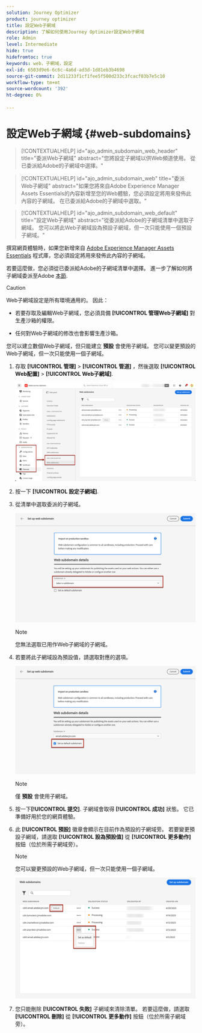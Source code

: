 ```yaml
---
solution: Journey Optimizer
product: journey optimizer
title: 設定Web子網域
description: 了解如何使用Journey Optimizer設定Web子網域
role: Admin
level: Intermediate
hide: true
hidefromtoc: true
keywords: web，子網域，設定
exl-id: 6503d9e6-6c6c-4a6d-ad3d-1d81eb3b4698
source-git-commit: 2d11233f1cf1fee5f500d233c3fcacf03b7e5c10
workflow-type: tm+mt
source-wordcount: '392'
ht-degree: 0%

---
```


# 設定Web子網域 {#web-subdomains}

>[!CONTEXTUALHELP]
>id="ajo_admin_subdomain_web_header"
>title="委派Web子網域"
>abstract="您將設定子網域以供Web頻道使用。 從已委派給Adobe的子網域中選擇。"

>[!CONTEXTUALHELP]
>id="ajo_admin_subdomain_web"
>title="委派Web子網域"
>abstract="如果您將來自Adobe Experience Manager Assets Essentials的內容新增至您的Web體驗，您必須設定將用來發佈此內容的子網域。 在已委派給Adobe的子網域中選取。"

>[!CONTEXTUALHELP]
>id="ajo_admin_subdomain_web_default"
>title="設定Web子網域"
>abstract="從委派給Adobe的子網域清單中選取子網域。 您可以將此Web子網域設為預設子網域，但一次只能使用一個預設子網域。"

撰寫網頁體驗時，如果您新增來自 [Adobe Experience Manager Assets Essentials](../email/assets-essentials.md) 程式庫，您必須設定將用來發佈此內容的子網域。

若要這麼做，您必須從已委派給Adobe的子網域清單中選擇。 進一步了解如何將子網域委派至Adobe [本節](../configuration/delegate-subdomain.md).

>[!CAUTION]
>
>Web子網域設定是所有環境通用的。 因此：
>
>* 若要存取及編輯Web子網域，您必須具備 **[!UICONTROL 管理Web子網域]** 對生產沙箱的權限。
>
> * 任何對Web子網域的修改也會影響生產沙箱。


您可以建立數個Web子網域，但只能建立 **預設** 會使用子網域。 您可以變更預設的Web子網域，但一次只能使用一個子網域。

1. 存取 **[!UICONTROL 管理]** > **[!UICONTROL 管道]** ，然後選取 **[!UICONTROL Web配置]** > **[!UICONTROL Web子網域]**.

   ![](assets/web-access-subdomains.png)

1. 按一下 **[!UICONTROL 設定子網域]**.

1. 從清單中選取委派的子網域。

   ![](assets/web-subdomain-details.png)

   >[!NOTE]
   >
   >您無法選取已用作Web子網域的子網域。

1. 若要將此子網域設為預設值，請選取對應的選項。

   ![](assets/web-subdomain-details-default.png)

   >[!NOTE]
   >
   >僅 **預設** 會使用子網域。

1. 按一下&#x200B;**[!UICONTROL 提交]**. 子網域會取得 **[!UICONTROL 成功]** 狀態。 它已準備好用於您的網頁體驗。

1. 此 **[!UICONTROL 預設]** 徽章會顯示在目前作為預設的子網域旁。 若要變更預設子網域，請選取 **[!UICONTROL 設為預設值]** 從 **[!UICONTROL 更多動作]** 按鈕（位於所需子網域旁）。

   >[!NOTE]
   >
   >您可以變更預設的Web子網域，但一次只能使用一個子網域。

   ![](assets/web-subdomain-default.png)

   <!--Only a subdomain with the **[!UICONTROL Success]** status can be set as default.-->

1. 您只能刪除 **[!UICONTROL 失敗]** 子網域來清除清單。 若要這麼做，請選取 **[!UICONTROL 刪除]** 從 **[!UICONTROL 更多動作]** 按鈕（位於所需子網域旁）。

<!--You cannot delete a subdomain with the **[!UICONTROL Processing]** status.-->
